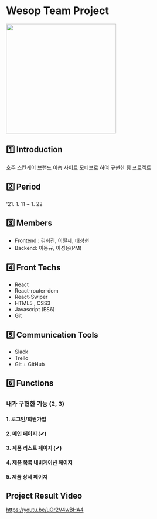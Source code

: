 # Wesop Team Project </br>
<img width= "300px" src="https://images.ctfassets.net/u1nb1km7t5q7/6J9KwYBNF1FPiSMJn1dPYw/fa6aa7396274ec183ba59cd947328e83/Aesop_OpenGraph_Default_1200x630px.jpg" />

## 1️⃣ Introduction
호주 스킨케어 브랜드 이솝 사이트 모티브로 하여 구현한 팀 프로젝트

## 2️⃣ Period
'21. 1. 11 ~ 1. 22

## 3️⃣ Members
* Frontend : 김희진, 이필제, 태성현
* Backend: 이동규, 이성용(PM)

## 4️⃣ Front Techs
* React
* React-router-dom
* React-Swiper
* HTML5 , CSS3
* Javascript (ES6) 
* Git

## 5️⃣ Communication Tools
- Slack
- Trello
- Git + GitHub

## 6️⃣ Functions

### 내가 구현한 기능 (2, 3)

#### 1. 로그인/회원가입
#### 2. 메인 페이지 (✔)
#### 3. 제품 리스트 페이지 (✔)
#### 4. 제품 목록 네비게이션 페이지
#### 5. 제품 상세 페이지


## Project Result Video
https://youtu.be/uOr2V4wBHA4
